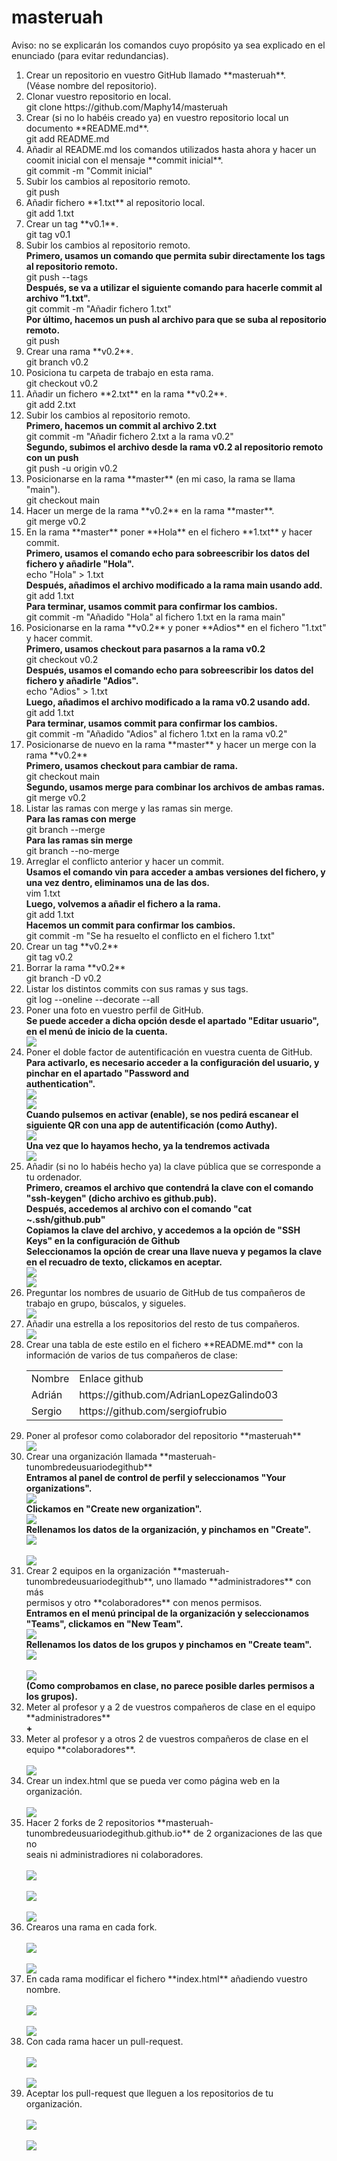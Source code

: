 # masteruah
<p>Aviso: no se explicarán los comandos cuyo propósito ya sea explicado en el enunciado (para evitar redundancias).</p>
<ol>
    <li>
        Crear un repositorio en vuestro GitHub llamado **masteruah**.
    </li>   
        (Véase nombre del repositorio).
    <li>
        Clonar vuestro repositorio en local.
    </li>
        git clone https://github.com/Maphy14/masteruah
    <li>
        Crear (si no lo habéis creado ya) en vuestro repositorio local un documento **README.md**.
    </li>
        git add README.md
    <li>
        Añadir al README.md los comandos utilizados hasta ahora y hacer un coomit inicial con el mensaje **commit inicial**.
    </li>
        git commit -m "Commit inicial"
    <li>
        Subir los cambios al repositorio remoto.
    </li>
        git push
    <li>
        Añadir fichero **1.txt** al repositorio local.
    </li>
        git add 1.txt
    <li>
        Crear un tag **v0.1**.
    </li>
        git tag v0.1
    <li>
        Subir los cambios al repositorio remoto.
    </li>
        <b>Primero, usamos un comando que permita subir directamente los tags al repositorio remoto.</b><br/>
        git push --tags<br/>
        <b>Después, se va a utilizar el siguiente comando para hacerle commit al archivo "1.txt".</b><br/>
        git commit -m "Añadir fichero 1.txt"<br/>
        <b>Por último, hacemos un push al archivo para que se suba al repositorio remoto.</b><br/>
        git push
    <li>
        Crear una rama **v0.2**.
    </li>
        git branch v0.2
    <li>
        Posiciona tu carpeta de trabajo en esta rama.
    </li>
        git checkout v0.2
    <li>
        Añadir un fichero **2.txt** en la rama **v0.2**.
    </li>
        git add 2.txt
    <li>
        Subir los cambios al repositorio remoto.
    </li>
        <b>Primero, hacemos un commit al archivo 2.txt</b><br/>
        git commit -m "Añadir fichero 2.txt a la rama v0.2"</br>
        <b>Segundo, subimos el archivo desde la rama v0.2 al repositorio remoto con un push</b><br/>
        git push -u origin v0.2
    <li>
        Posicionarse en la rama **master** (en mi caso, la rama se llama "main").
    </li>
        git checkout main
    <li>
        Hacer un merge de la rama **v0.2** en la rama **master**.
    </li>
        git merge v0.2
    <li>
        En la rama **master** poner **Hola** en el fichero **1.txt** y hacer commit.
    </li>
        <b>Primero, usamos el comando echo para sobreescribir los datos del fichero y añadirle "Hola".</b><br/>
        echo "Hola" > 1.txt</br>
        <b>Después, añadimos el archivo modificado a la rama main usando add.</b><br/>
        git add 1.txt<br/>
        <b>Para terminar, usamos commit para confirmar los cambios.</b><br/>
        git commit -m "Añadido "Hola" al fichero 1.txt en la rama main"
    <li>
        Posicionarse en la rama **v0.2** y poner **Adios** en el fichero "1.txt" y hacer commit.
    </li>
        <b>Primero, usamos checkout para pasarnos a la rama v0.2</b><br/>
        git checkout v0.2</br>
        <b>Después, usamos el comando echo para sobreescribir los datos del fichero y añadirle "Adios".</b><br/>
        echo "Adios" > 1.txt</br>
        <b>Luego, añadimos el archivo modificado a la rama v0.2 usando add.</b><br/>
        git add 1.txt<br/>
        <b>Para terminar, usamos commit para confirmar los cambios.</b><br/>
        git commit -m "Añadido "Adios" al fichero 1.txt en la rama v0.2"
    <li>
        Posicionarse de nuevo en la rama **master** y hacer un merge con la rama **v0.2**
    </li>
        <b>Primero, usamos checkout para cambiar de rama.</b><br/>
        git checkout main<br/>
        <b>Segundo, usamos merge para combinar los archivos de ambas ramas.</b><br/>
        git merge v0.2
    <li>
        Listar las ramas con merge y las ramas sin merge.
    </li>
        <b>Para las ramas con merge</b></br>
        git branch --merge</br>
        <b>Para las ramas sin merge</b></br>
        git branch --no-merge</br>
    <li>
        Arreglar el conflicto anterior y hacer un commit.
    </li>
        <b>Usamos el comando vin para acceder a ambas versiones del fichero, y una vez dentro, eliminamos una de las dos.</b></br>
        vim 1.txt</br>
        <b>Luego, volvemos a añadir el fichero a la rama.</b></br>
        git add 1.txt</br>
        <b>Hacemos un commit para confirmar los cambios.</b></br>
        git commit -m "Se ha resuelto el conflicto en el fichero 1.txt"</br>
    <li>
        Crear un tag **v0.2**
    </li>
        git tag v0.2
    <li>
        Borrar la rama **v0.2**
    </li>
        git branch -D v0.2
    <li>
        Listar los distintos commits con sus ramas y sus tags.
    </li>
        git log --oneline --decorate --all
    <li>
        Poner una foto en vuestro perfil de GitHub.
    </li>
        <b>Se puede acceder a dicha opción desde el apartado "Editar usuario", en el menú de inicio de la cuenta.</b><br/>
        <img src="Práctica Github 21.png"/>
    <li>
        Poner el doble factor de autentificación en vuestra cuenta de GitHub.
    </li>
        <b>Para activarlo, es necesario acceder a la configuración del usuario, y pinchar en el apartado "Password and <br/>                authentication".</b><br/>
        <img src="Práctica Github 22.png"/><br/>
        <img src="Práctica Github 23.png"/><br/>
        <b>Cuando pulsemos en activar (enable), se nos pedirá escanear el siguiente QR con una app de autentificación (como Authy).</b>
        <br/><img src="Práctica Github 24.png"/><br/>
        <b>Una vez que lo hayamos hecho, ya la tendremos activada</b>
        <br/><img src="Práctica Github 21.png"/><br/>
    <li>
        Añadir (si no lo habéis hecho ya) la clave pública que se corresponde a tu ordenador.
    </li>
        <b>Primero, creamos el archivo que contendrá la clave con el comando "ssh-keygen" (dicho archivo es github.pub).</b><br/>
        <b>Después, accedemos al archivo con el comando "cat ~.ssh/github.pub"</b><br/>
        <b>Copiamos la clave del archivo, y accedemos a la opción de "SSH Keys" en la configuración de Github</b><br/>
        <b>Seleccionamos la opción de crear una llave nueva y pegamos la clave en el recuadro de texto, clickamos en aceptar.</b><br/>
         <img src="Práctica Github 25.png"/><br/> 
         <img src="Práctica Github 26.png"/><br/>
    <li>
        Preguntar los nombres de usuario de GitHub de tus compañeros de trabajo en grupo, búscalos, y sigueles.
    </li>
        <img src="Práctica Github 5.png"/><br/>
    <li>
        Añadir una estrella a los repositorios del resto de tus compañeros.
    </li>
        <img src="Práctica Github 6.png"/><br/>
    <li>
        Crear una tabla de este estilo en el fichero **README.md** con la información de varios de tus compañeros de clase:
    </li>
        <table>
    <tr>
        <td>
        Nombre
        </td>
        <td>
        Enlace github
        </td>
    </tr>
    <tr>
        <td>
        Adrián
        </td>
        <td>
        https://github.com/AdrianLopezGalindo03
        </td>
    <tr>
        <td>
        Sergio
        </td>
        <td>
        https://github.com/sergiofrubio
        </td>
    </tr>
</table>
    <li>
        Poner al profesor como colaborador del repositorio **masteruah**
    </li>
        <img src="Práctica Github 7.png"/><br/> 
    <li>
        Crear una organización llamada **masteruah-tunombredeusuariodegithub**
    </li>
        <b>Entramos al panel de control de perfil y seleccionamos "Your organizations".</b><br/>
        <img src="Práctica Github 29.png"/><br/>
        <b>Clickamos en "Create new organization".</b>
        <br/><img src="Práctica Github 30.png"/><br/>
        <b>Rellenamos los datos de la organización, y pinchamos en "Create". </b>
        <br/><img src="Práctica Github 31.png"/><br/>
        <br/><img src="Práctica Github 8.png"/><br/>
    <li>
        Crear 2 equipos en la organización **masteruah-tunombredeusuariodegithub**, uno llamado **administradores** con más <br/>   permisos y otro **colaboradores** con menos permisos.
    </li>
        <b>Entramos en el menú principal de la organización y seleccionamos "Teams", clickamos en "New Team".</b><br/>
        <img src="Práctica Github 31.png"/><br/>
        <b>Rellenamos los datos de los grupos y pinchamos en "Create team".</b>
        <br/><img src="Práctica Github 32.png"/><br/>
        <br/><img src="Práctica Github 9.png"/><br/> 
        <b>(Como comprobamos en clase, no parece posible darles permisos a los grupos).</b>
    <li>
        Meter al profesor y a 2 de vuestros compañeros de clase en el equipo **administradores**
    </li>
        <b>+</b>
    <li>
        Meter al profesor y a otros 2 de vuestros compañeros de clase en el equipo **colaboradores**.
    </li>
        <br/><img src="Práctica Github 33.png"/><br/> 
    <li>
        Crear un index.html que se pueda ver como página web en la organización.
    </li>
        <br/><img src="Práctica Github 34.png"/><br/> 
    <li>
        Hacer 2 forks de 2 repositorios **masteruah-tunombredeusuariodegithub.github.io** de 2 organizaciones de las que no <br/>   seais ni administradiores ni colaboradores.
    </li>
        <br/><img src="Práctica Github 13.png"/><br/>    
        <br/><img src="Práctica Github 16.png"/><br/>
        <br/><img src="Práctica Github 17.png"/><br/>
    <li>
        Crearos una rama en cada fork.
    </li>
        <br/><img src="Práctica Github 35.png"/><br/>
        <br/><img src="Práctica Github 36.png"/><br/>
    <li>
        En cada rama modificar el fichero **index.html** añadiendo vuestro nombre.
    </li>
        <br/><img src="Práctica Github 18.png"/><br/>
        <br/><img src="Práctica Github 19.png"/><br/>
    <li>
        Con cada rama hacer un pull-request.
    </li>
        <br/><img src="Práctica Github 20.png"/><br/>
        <br/><img src="Práctica Github 14.png"/><br/>
    <li>
        Aceptar los pull-request que lleguen a los repositorios de tu organización.
    </li>
        <br/><img src="Práctica Github 27.png"/><br/>
        <br/><img src="Práctica Github 28.png"/><br/>
</ol>

